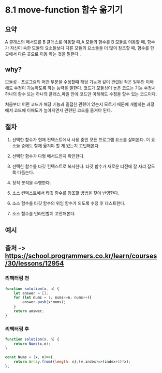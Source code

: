 # 8.1 move-function 함수 옮기기

## 요약
A 클래스의 메서드를 B 클래스로 이동할 때,A 모듈의 함수를 B 모듈로 이동할 때, 함수가 자신이 속한 모듈의 요소들보다 다른 모듈의 요소들을 더 많이 참조할 때, 함수를 한 곳에서 다른 곳으로 이동 하는 것을 말한다 .

## why?
모듈성 - 프로그램의 어떤 부분을 수정할때 해당 기능과 깊이 관련된 작은 일부만 이해해도 수정이 가능하도록 하는 능력을 말한다.
코드가 모듈성이 높은 코드는 기능 수정시 하나의 함수 또는 하나의 클래스,파일 안에 코드만 이해해도 수정을 할수 있는 코드이다.

처음부터 어떤 코드가 해당 기능과 밀접한 관련이 있는지 모르기 때문에
개발하는 과정에서 코드에 이해도가 높아지면서 관련된 코드를 옮겨야 된다.

## 절차

1. 선택한 함수가 현재 컨텍스트에서 사용 중인 모든 프로그램 요소를 살펴본다. 이 요소들 중에도 함께 옮겨야 할 게 있는지 고민해본다.

2. 선택한 함수가 다형 메서드인지 확인한다.

3. 선택한 함수를 타깃 컨텍스트로 복사한다. 타깃 함수가 새로운 터전에 잘 자리 잡도록 다듬는다.

4. 정적 분석을 수행한다.

5. 소스 컨텍스트에서 타깃 함수를 참조할 방법을 찾아 반영한다.

6. 소스 함수를 타깃 함수의 위임 함수가 되도록 수정 후 테스트한다.

7. 소스 함수를 인라인할지 고민해본다.

## 예시

## 출처 -> https://school.programmers.co.kr/learn/courses/30/lessons/12954

### 리팩터링 전

```js
function solution(x, n) {
    let answer = [];
    for (let nums = 1; nums<=n; nums++){
        answer.push(x*nums);
    }
    return answer;
}

```

### 리팩터링 후

```js
function solution(x, n) {
    return Nums(x,n);
}

const Nums = (x, n)=>{
    return Array.from({length: n},(v,index)=>(index+1)*x);
};
```